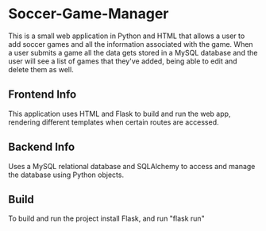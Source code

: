 # Soccer-Game-Manager
This is a small web application in Python and HTML that allows a user to add soccer games and all the 
information associated with the game. When a user submits a game all the data gets stored in a MySQL 
database and the user will see a list of games that they've added, being able to edit and delete them
as well.

## Frontend Info
This application uses HTML and Flask to build and run the web app, rendering different templates when
certain routes are accessed.

## Backend Info
Uses a MySQL relational database and SQLAlchemy to access and manage the database using Python objects. 

## Build
To build and run the project install Flask, and run "flask run"
 
